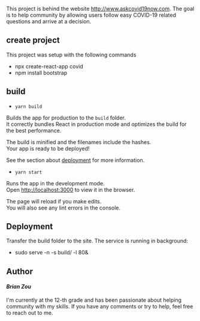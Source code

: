 This project is behind the website http://www.askcovid19now.com. The goal is to help community by allowing users follow easy COVID-19 related questions and arrive at a decision.

## create project
This project was setup with the following commands
- npx create-react-app covid
- npm install bootstrap

## build
 
- `yarn build`

Builds the app for production to the `build` folder.<br />
It correctly bundles React in production mode and optimizes the build for the best performance.

The build is minified and the filenames include the hashes.<br />
Your app is ready to be deployed!

See the section about [deployment](https://facebook.github.io/create-react-app/docs/deployment) for more information.

- `yarn start`

Runs the app in the development mode.<br />
Open [http://localhost:3000](http://localhost:3000) to view it in the browser.

The page will reload if you make edits.<br />
You will also see any lint errors in the console.

## Deployment
Transfer the build folder to the site.
The service is running in background:
- sudo serve -n -s build/ -l 80&

## Author
#### *Brian Zou*
I'm currently at the 12-th grade and has been passionate about helping community with my skills.
If you have any comments or try to help, feel free to reach out to me.
